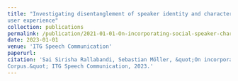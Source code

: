 ```yaml
---
title: "Investigating disentanglement of speaker identity and characteristics through
user experience"
collection: publications
permalink: /publication/2021-01-01-On-incorporating-social-speaker-characteristics-in-synthetic-speech
date: 2023-01-01
venue: 'ITG Speech Communication'
paperurl:
citation: 'Sai Sirisha Rallabandi, Sebastian Möller, &quot;On incorporating social speaker characteristics in synthetic speech,
Corpus.&quot; ITG Speech Communication, 2023.'
---
```


